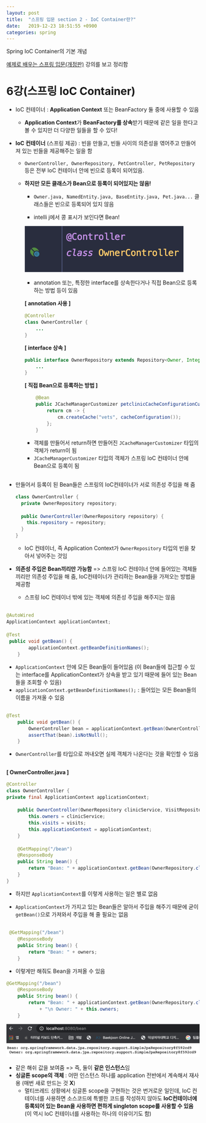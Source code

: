 ```yaml
---
layout: post
title:  "스프링 입문 section 2 - IoC Container란?"
date:   2019-12-23 18:51:55 +0900
categories: spring
---
```

Spring IoC Container의 기본 개념

[예제로 배우는 스프링 입문(개정판)][inflearn-link] 강의를 보고 정리함
  
##   
  
##     
  
# 6강(스프링 IoC Container)

* IoC 컨테이너 : **Application Context**  또는  BeanFactory 둘 중에 사용할 수 있음 

  * **Application Context**가  **BeanFactory를 상속**받기 때문에 같은 일을 한다고 볼 수 있지만 더 다양한 일들을 할 수 있다!

  

* **IoC 컨테이너** (스프링 제공) : 빈을 만들고, 빈들 사이의 의존성을 엮어주고 만들어져 있는 빈들을 제공해주는 일을 함 

  * `OwnerController, OwnerRepository, PetController, PetRepository` 등은 전부 IoC 컨테이너 안에 빈으로 등록이 되어있음.

  * **하지만 모든 클래스가 Bean으로 등록이 되어있지는 않음!**

    * `Owner.java, NamedEntity.java, BaseEntity.java, Pet.java...` 클래스들은 빈으로 등록되어 있지 않음

    * intelli j에서 콩 표시가 보인다면 Bean!

    ![image-20191223163551108](/assets/image/image-20191223163551108.png)

    * annotation 또는, 특정한 interface를 상속한다거나 직접 Bean으로 등록하는 방법 등이 있음  

    **[ annotation 사용 ]**

    ```java
    @Controller
    class OwnerController {
        ...
    }
    ```

    **[ interface 상속 ]**

    ```java
    public interface OwnerRepository extends Repository<Owner, Integer> {
        ...   
    }
    ```

    **[ 직접 Bean으로 등록하는 방법 ]**

    ```java
        @Bean
        public JCacheManagerCustomizer petclinicCacheConfigurationCustomizer() {
            return cm -> {
                cm.createCache("vets", cacheConfiguration());
            };
        }
    ```

    * 객체를 만들어서 return하면 만들어진  `JCacheManagerCustomizer` 타입의 객체가 return이 됨
    * `JCacheManagerCustomizer` 타입의 객체가 스프링 IoC 컨테이너 안에 Bean으로 등록이 됨 

         
##  
    
##  
    
##      
* 만들어서 등록이 된 Bean들은 스프링의 IoC컨테이너가 서로 의존성 주입을 해 줌 

  ```java
  class OwnerController {
  	private OwnerRepository repository;
  	
    public OwnerController(OwnerRepository repository) {
      this.repository = repository;
    }
  }
  ```

  * IoC 컨테이너, 즉 Application Context가 `OwnerRepository` 타입의 빈을 찾아서 넣어주는 것임

* **의존성 주입은 Bean끼리만 가능함** => 스프링 IoC 컨테이너 안에 들어있는 객체들끼리만  의존성 주입을 해 줌,  IoC컨테이너가 관리하는 Bean들을 가져오는 방법을 제공함

  * 스프링 IoC 컨테이너 밖에 있는 객체에 의존성 주입을 해주지는 않음
    
##     

```java
@AutoWired
ApplicationContext applicationContext;

@Test
 public void getBean() {
        applicationContext.getBeanDefinitionNames();
    }
```

* `ApplicationContext` 안에 모든 Bean들이 들어있음 (이 Bean들에 접근할 수 있는 interface를 ApplicationContext가 상속을 받고 있기 때문에 들어 있는 Bean들을 조회할 수 있음)
* `applicationContext.getBeanDefinitionNames();` : 들어있는 모든 Bean들의 이름을 가져올 수 있음
  
##  
  
```java
@Test
    public void getBean() {
        OwnerController bean = applicationContext.getBean(OwnerController.class);
        assertThat(bean).isNotNull(); 
    }
```

* `OwnerController`를 타입으로 꺼내오면 실제 객체가 나온다는 것을 확인할 수 있음 
  
##  
  
##  
  
**[ OwnerController.java ]**

```java
@Controller
class OwnerController {
private final ApplicationContext applicationContext;

    public OwnerController(OwnerRepository clinicService, VisitRepository visits, ApplicationContext applicationContext) {
        this.owners = clinicService;
        this.visits = visits;
        this.applicationContext = applicationContext;
    }

    @GetMapping("/bean")
    @ResponseBody
    public String bean() {
        return "Bean: " + applicationContext.getBean(OwnerRepository.class);
    }
}
```

* 하지만 `ApplicationContext`를 이렇게 사용하는 일은 별로 없음 

* `ApplicationContext`가 가지고 있는 Bean들은 알아서 주입을 해주기 때문에 굳이 `getBean()`으로 가져와서 주입을 해 줄 필요는 없음 
  
##  
  
  
## 

```java
 @GetMapping("/bean")
    @ResponseBody
    public String bean() {
        return "Bean: " + owners;
    }
```

* 이렇게만 해줘도 Bean을 가져올 수 있음



```java
@GetMapping("/bean")
    @ResponseBody
    public String bean() {
        return "Bean: " + applicationContext.getBean(OwnerRepository.class)
            + "\n Owner: " + this.owners;
    }
```

![image-20191223172454777](/assets/image/image-20191223172454777.png)

* 같은 해쉬 값을 보여줌 => 즉, 둘이 **같은 인스턴스**임
* **싱글톤 scope의 객체** : 어떤 인스턴스 하나를 application 전반에서 계속해서 재사용 (매번 새로 만드는 것 **X**)
  *  멀티쓰레드 상황에서 싱글톤 scope을 구현하는 것은 번거로운 일인데,  IoC 컨테이너를 사용하면 소스코드에 특별한 코드를 작성하지 않아도 **IoC컨테이너에 등록되어 있는 Bean을 사용하면 편하게 singleton scope를 사용할 수 있음** (이 역시 IoC 컨테이너를 사용하는 하나의 이유이기도 함)

 

[inflearn-link]:https://www.inflearn.com/course/spring_revised_edition